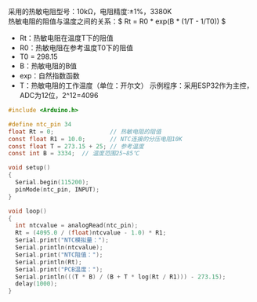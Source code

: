 采用的热敏电阻型号：10kΩ，电阻精度:±1%，3380K  
热敏电阻的阻值与温度之间的关系：$ Rt = R0 * exp(B * (1/T - 1/T0)) $  
* Rt：热敏电阻在温度T下的阻值
* R0：热敏电阻在参考温度T0下的阻值
* T0 = 298.15
* B：热敏电阻的B值
* exp：自然指数函数
* T：热敏电阻的工作温度（单位：开尔文）
示例程序：采用ESP32作为主控，ADC为12位，2^12=4096
```c
#include <Arduino.h>

#define ntc_pin 34
float Rt = 0;                // 热敏电阻的阻值
const float R1 = 10.0;       // NTC连接的分压电阻10K
const float T = 273.15 + 25; // 参考温度
const int B = 3334;  // 温度范围25~85℃

void setup()
{
  Serial.begin(115200);
  pinMode(ntc_pin, INPUT);
}

void loop()
{
  int ntcvalue = analogRead(ntc_pin);
  Rt = (4095.0 / (float)ntcvalue - 1.0) * R1;
  Serial.print("NTC模拟量：");
  Serial.println(ntcvalue);
  Serial.print("NTC阻值：");
  Serial.println(Rt);
  Serial.print("PCB温度：");
  Serial.println(((T * B) / (B + T * log(Rt / R1))) - 273.15);
  delay(1000);
}
```
